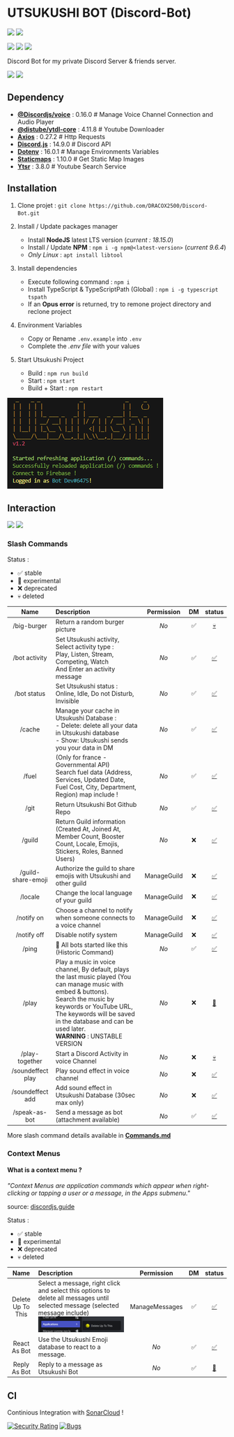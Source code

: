 # UTSUKUSHI BOT (Discord-Bot)
![](https://img.shields.io/badge/Discord%20JS-14.9-blueviolet)
![](https://img.shields.io/badge/Version-2.0.0-success)

![](https://img.shields.io/badge/Node.js-43853D?&logo=node.js&logoColor=white)
![](https://img.shields.io/badge/JavaScript-323330?logo=javascript&logoColor=F7DF1E)
![](https://img.shields.io/badge/TypeScript-007ACC?logo=typescript&logoColor=white)

Discord Bot for my private Discord Server & friends server.

![](https://img.shields.io/badge/JS-v1.0.0-323330?logo=javascript&logoColor=F7DF1E)
![](https://img.shields.io/badge/TS-v1.1.0+-323330?logo=typescript&logoColor=007ACC)

## Dependency
- **[@Discordjs/voice](https://www.npmjs.com/package/@discordjs/voice)** : 0.16.0       # Manage Voice Channel Connection and Audio Player
- **[@distube/ytdl-core](https://www.npmjs.com/package/@distube/ytdl-core)** : 4.11.8   # Youtube Downloader
- **[Axios](https://www.npmjs.com/package/axios)** : 0.27.2                             # Http Requests
- **[Discord.js](https://www.npmjs.com/package/discord.js)** : 14.9.0                   # Discord API
- **[Dotenv](https://www.npmjs.com/package/dotenv)** : 16.0.1                           # Manage Environments Variables
- **[Staticmaps](https://www.npmjs.com/package/staticmaps)** : 1.10.0                   # Get Static Map Images
- **[Ytsr](https://www.npmjs.com/package/ytsr)** : 3.8.0                                # Youtube Search Service

## Installation

1. Clone projet : `git clone https://github.com/DRACOX2500/Discord-Bot.git`

2. Install / Update packages manager
   - Install **NodeJS** latest LTS version (*current : 18.15.0*)
   - Install / Update **NPM** : `npm i -g npm@<latest-version>` (*current 9.6.4*)
   - *Only Linux* : `apt install libtool`

3. Install dependencies
   - Execute following command : `npm i`
   - Install TypeScript & TypeScriptPath (Global) : `npm i -g typescript tspath`
   - If an **Opus error** is returned, try to remone project directory and reclone project

4. Environment Variables
   - Copy or Rename `.env.example` into `.env`
   - Complete the *.env file* with your values

5. Start Utsukushi Project
   - Build : `npm run build`
   - Start : `npm start`
   - Build + Start : `npm restart`

![](./docs/img/start.png)

## Interaction
![](https://img.shields.io/badge/Slash_Commands-17-success)
![](https://img.shields.io/badge/Context_Menus-3-success)

### Slash Commands

Status :
   - ✅ stable
   - 🧪 experimental
   - ❌ deprecated
   - 💀 deleted

|              **Name**              | **Description**                                                                                                                                                                                                                       | **Permission** | **DM** |       **status**       |
|:----------------------------------:|:--------------------------------------------------------------------------------------------------------------------------------------------------------------------------------------------------------------------------------------|:--------------:|:------:|:----------------------:|
|            /big-burger             | Return a random burger picture                                                                                                                                                                                                        |      _No_      |   ✅    |  [💀](# "deleted")   |
|   /bot activity    | Set Utsukushi activity, Select activity type : <br> Play, Listen, Stream, Competing, Watch <br> And Enter an activity message                                                                                                         |      _No_      |   ✅    |    [✅](# "stable")     |
|    /bot status     | Set Utsukushi status : <br> Online, Idle, Do not Disturb, Invisible                                                                                                                                                                   |      _No_      |   ✅    |    [✅](# "stable")     |
|     /cache      | Manage your cache in Utsukushi Database :<br> - Delete: delete all your data in Utsukushi database<br>- Show: Utsukushi sends you your data in DM                                                                                     |      _No_      |   ✅    |    [✅](# "stable")     |
|               /fuel                | (Only for france - Governmental API) <br>Search fuel data (Address, Services, Updated Date, Fuel Cost, City, Department, Region) map include !                                                                                        |      _No_      |   ✅    |    [✅](# "stable")     |
|                /git                | Return Utsukushi Bot Github Repo                                                                                                                                                                                                      |      _No_      |   ✅    |    [✅](# "stable")     |
|       /guild       | Return Guild information (Created At, Joined At, Member Count, Booster Count, Locale, Emojis, Stickers, Roles, Banned Users)                                                                                                          |      _No_      |   ❌    |    [✅](# "stable")     |
| /guild-share-emoji | Authorize the guild to share emojis with Utsukushi and other guild                                                                                                                                                                    |  ManageGuild   |   ❌    |    [✅](# "stable")     |
|      /locale       | Change the local language of your guild                                                                                                                                                                                               |  ManageGuild   |   ❌    |    [✅](# "stable")     |
|     /notify on     | Choose a channel to notify when someone connects to a voice channel                                                                                                                                                                   |  ManageGuild   |   ❌    |    [✅](# "stable")     |
|    /notify off     | Disable notify system                                                                                                                                                                                                                 |  ManageGuild   |   ❌    |    [✅](# "stable")     |
|               /ping                | 🤖 All bots started like this (Historic Command)                                                                                                                                                                                      |      _No_      |   ✅    |    [✅](# "stable")     |
|      /play      | Play a music in voice channel, By default, plays the last music played (You can manage music with embed & buttons). <br>Search the music by keywords or YouTube URL, The keywords will be saved in the database and can be used later. <br>**WARNING** : UNSTABLE VERSION |      _No_      |   ❌    | [🧪](# "experimental") |
|   /play-together   | Start a Discord Activity in voice Channel                                                                                                                                                                                             |      _No_      |   ❌    |  [💀](# "delete")   |
| /soundeffect play  | Play sound effect in voice channel                                                                                                                                                                                                    |      _No_      |   ❌    |    [✅](# "stable")     |
|  /soundeffect add  | Add sound effect in Utsukushi Database (30sec max only)                                                                                                                                                                               |      _No_      |   ❌    |    [✅](# "stable")     |
|   /speak-as-bot    | Send a message as bot (attachment available)                                                                                                                                                                                          |      _No_      |   ✅    |    [✅](# "stable")     |


More slash command details available in **[Commands.md](./docs/commands.md)**

### Context Menus

#### What is a context menu ?

*"Context Menus are application commands which appear when right-clicking or tapping a user or a message, in the Apps submenu."*

source: [discordjs.guide](https://discordjs.guide/interactions/context-menus.html)

Status :
- ✅ stable
- 🧪 experimental
- ❌ deprecated
- 💀 deleted

|           **Name**           | **Description**                                                                                                                                                | **Permission** | **DM** |       **status**       |
|:----------------------------:|:---------------------------------------------------------------------------------------------------------------------------------------------------------------|:--------------:|:------:|:----------------------:|
|      Delete Up To This       | Select a message, right click and select this options to delete all messages until selected message (selected message include) ![](./docs/img/ContextMenu.png) | ManageMessages |   ✅    |    [✅](# "stable")     |
| React As Bot | Use the Utsukushi Emoji database to react to a message.                                                                                                        |      _No_      |   ✅    |    [✅](# "stable")     |
| Reply As Bot | Reply to a message as Utsukushi Bot                                                                                                                            |      _No_      |   ✅    | [🧪](# "experimental") |


## CI

Continious Integration with [SonarCloud](https://sonarcloud.io/) !

[![Security Rating](https://sonarcloud.io/api/project_badges/measure?project=DRACOX2500_Discord-Bot&metric=security_rating)](https://sonarcloud.io/summary/new_code?id=DRACOX2500_Discord-Bot)
[![Bugs](https://sonarcloud.io/api/project_badges/measure?project=DRACOX2500_Discord-Bot&metric=bugs)](https://sonarcloud.io/summary/new_code?id=DRACOX2500_Discord-Bot)